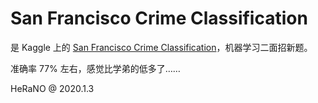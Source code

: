# San Francisco Crime Classification

是 Kaggle 上的 [San Francisco Crime Classification](https://www.kaggle.com/c/sf-crime)，机器学习二面招新题。

准确率 77% 左右，感觉比学弟的低多了……

HeRaNO @ 2020.1.3
